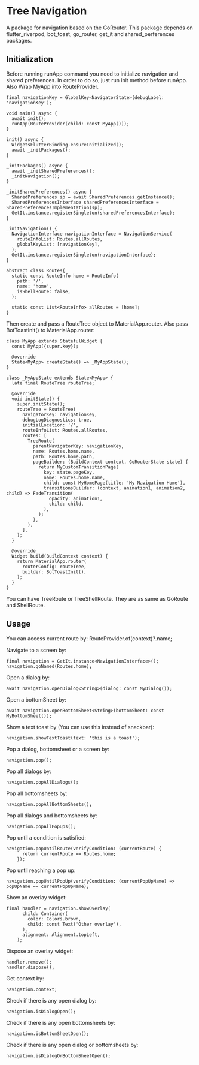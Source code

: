 # Tree Navigation
A package for navigation based on the GoRouter. This package depends on flutter_riverpod, bot_toast, go_router, get_it and shared_perferences packages.


## Initialization
Before running runApp command you need to initialize navigation and shared preferences. In order to do so, just run init method before runApp. Also Wrap MyApp into RouteProvider.
```
final navigationKey = GlobalKey<NavigatorState>(debugLabel: 'navigationKey');

void main() async {
  await init();
  runApp(RouteProvider(child: const MyApp()));
}

init() async {
  WidgetsFlutterBinding.ensureInitialized();
  await _initPackages();
}

_initPackages() async {
  await _initSharedPreferences();
  _initNavigation();
}

_initSharedPreferences() async {
  SharedPreferences sp = await SharedPreferences.getInstance();
  SharedPreferencesInterface sharedPreferencesInterface = SharedPreferencesImplementation(sp);
  GetIt.instance.registerSingleton(sharedPreferencesInterface);
}

_initNavigation() {
  NavigationInterface navigationInterface = NavigationService(
    routeInfoList: Routes.allRoutes,
    globalKeyList: [navigationKey],
  );
  GetIt.instance.registerSingleton(navigationInterface);
}

abstract class Routes{
  static const RouteInfo home = RouteInfo(
    path: '/',
    name: 'home',
    isShellRoute: false,
  );

  static const List<RouteInfo> allRoutes = [home];
}
```

Then create and pass a RouteTree object to MaterialApp.router. Also pass BotToastInit() to MaterialApp.router:
```
class MyApp extends StatefulWidget {
  const MyApp({super.key});

  @override
  State<MyApp> createState() => _MyAppState();
}

class _MyAppState extends State<MyApp> {
  late final RouteTree routeTree;

  @override
  void initState() {
    super.initState();
    routeTree = RouteTree(
      navigatorKey: navigationKey,
      debugLogDiagnostics: true,
      initialLocation: '/',
      routeInfoList: Routes.allRoutes,
      routes: [
        TreeRoute(
          parentNavigatorKey: navigationKey,
          name: Routes.home.name,
          path: Routes.home.path,
          pageBuilder: (BuildContext context, GoRouterState state) {
            return MyCustomTransitionPage(
              key: state.pageKey,
              name: Routes.home.name,
              child: const MyHomePage(title: 'My Navigation Home'),
              transitionsBuilder: (context, animation1, animation2, child) => FadeTransition(
                opacity: animation1,
                child: child,
              ),
            );
          },
        ),
      ],
    );
  }

  @override
  Widget build(BuildContext context) {
    return MaterialApp.router(
      routerConfig: routeTree,
      builder: BotToastInit(),
    );
  }
}
```
You can have TreeRoute or TreeShellRoute. They are as same as GoRoute and ShellRoute.


## Usage
You can access current route by:
RouteProvider.of(context)?.name;

Navigate to a screen by:
```
final navigation = GetIt.instance<NavigationInterface>();
navigation.goNamed(Routes.home);
```
Open a dialog by:
```
await navigation.openDialog<String>(dialog: const MyDialog());
```
Open a bottomSheet by:
```
await navigation.openBottomSheet<String>(bottomSheet: const MyBottomSheet());
```
Show a text toast by (You can use this instead of snackbar):
```
navigation.showTextToast(text: 'this is a toast');
```
Pop a dialog, bottomsheet or a screen by:
```
navigation.pop();
```
Pop all dialogs by:
```
navigation.popAllDialogs();
```
Pop all bottomsheets by:
```
navigation.popAllBottomSheets();
```
Pop all dialogs and bottomsheets by:
```
navigation.popAllPopUps();
```
Pop until a condition is satisfied:
```
navigation.popUntilRoute(verifyCondition: (currentRoute) {
      return currentRoute == Routes.home;
    });
```
Pop until reaching a pop up:
```
navigation.popUntilPopUp(verifyCondition: (currentPopUpName) => popUpName == currentPopUpName);
```
Show an overlay widget:
```
final handler = navigation.showOverlay(
      child: Container(
        color: Colors.brown,
        child: const Text('Other overlay'),
      ),
      alignment: Alignment.topLeft,
    );
```
Dispose an overlay widget:
```
handler.remove();
handler.dispose();
```
Get context by:
```
navigation.context;
```
Check if there is any open dialog by:
```
navigation.isDialogOpen();
```
Check if there is any open bottomsheets by:
```
navigation.isBottomSheetOpen();
```
Check if there is any open dialog or bottomsheets by:
```
navigation.isDialogOrBottomSheetOpen();
```
